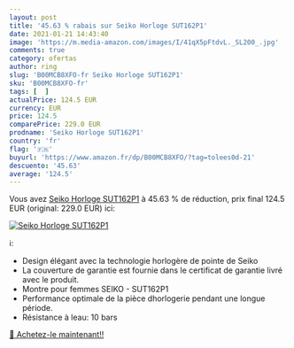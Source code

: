 ```yaml
---
layout: post
title: '45.63 % rabais sur Seiko Horloge SUT162P1'
date: 2021-01-21 14:43:40
image: 'https://m.media-amazon.com/images/I/41qX5pFtdvL._SL200_.jpg'
comments: true
category: ofertas
author: ring
slug: 'B00MCB8XFO-fr Seiko Horloge SUT162P1'
sku: 'B00MCB8XFO-fr'
tags: [  ]
actualPrice: 124.5 EUR
currency: EUR
price: 124.5
comparePrice: 229.0 EUR
prodname: 'Seiko Horloge SUT162P1'
country: 'fr'
flag: '🇫🇷'
buyurl: 'https://www.amazon.fr/dp/B00MCB8XFO/?tag=tolees0d-21'
descuento: '45.63'
average: '124.5'
---
```


Vous avez [Seiko Horloge SUT162P1](https://www.amazon.fr/dp/B00MCB8XFO/?tag=tolees0d-21)  à  45.63 % de réduction, prix final  124.5 EUR (original: 229.0 EUR) ici:

[![Seiko Horloge SUT162P1](https://m.media-amazon.com/images/I/41qX5pFtdvL._SL200_.jpg)](https://www.amazon.fr/dp/B00MCB8XFO/?tag=tolees0d-21)

ℹ️:

- Design élégant avec la technologie horlogère de pointe de Seiko
- La couverture de garantie est fournie dans le certificat de garantie livré avec le produit.
- Montre pour femmes SEIKO - SUT162P1
- Performance optimale de la pièce dhorlogerie pendant une longue période.
- Résistance à leau: 10 bars

[🛒 Achetez-le maintenant!!](https://www.amazon.fr/dp/B00MCB8XFO/?tag=tolees0d-21)
